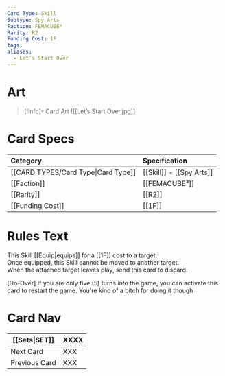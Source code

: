 ```yaml
---
Card Type: Skill
Subtype: Spy Arts
Faction: FEMACUBE³
Rarity: R2
Funding Cost: 1F
tags: 
aliases:
  - Let’s Start Over
---
```

# Art

> [!info]- Card Art
> ![[Let’s Start Over.jpg]]

# Card Specs

| Category | Specification| 
| :--- | :--- |
| [[CARD TYPES/Card Type\|Card Type]] | [[Skill]] - [[Spy Arts]] |  
| [[Faction]] | [[FEMACUBE³]] |  
| [[Rarity]] | [[R2]] |  
| [[Funding Cost]] | [[1F]] |  

# Rules Text  

This Skill [[Equip|equips]] for a [[1F]] cost to a target.  
Once equipped, this Skill cannot be moved to another target.  
When the attached target leaves play, send this card to discard.  

[Do-Over]
If you are only five (5) turns into the game, you can activate this card to restart the game. 
You're kind of a bitch for doing it though

# Card Nav

| [[Sets\|SET]]           | XXXX |
| ------------- | ------------------------------ |
| Next Card     | XXX |
| Previous Card | XXX |



